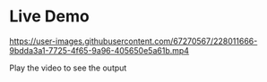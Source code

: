 # Live Demo

https://user-images.githubusercontent.com/67270567/228011666-9bdda3a1-7725-4f65-9a96-405650e5a61b.mp4


Play the video to see the output
